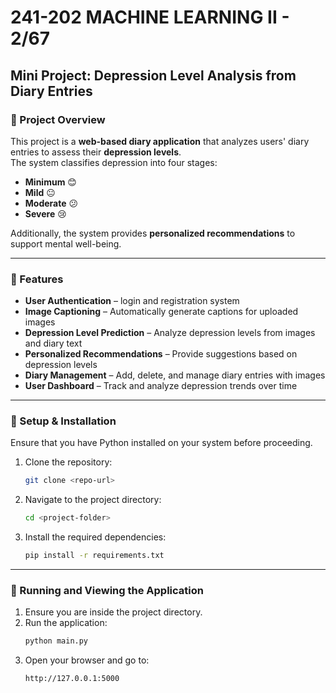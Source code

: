 # 241-202 MACHINE LEARNING II - 2/67

## Mini Project: Depression Level Analysis from Diary Entries

### 📖 Project Overview
This project is a **web-based diary application** that analyzes users' diary entries to assess their **depression levels**.  
The system classifies depression into four stages:

- **Minimum** 😊  
- **Mild** 😐  
- **Moderate** 😕  
- **Severe** 😢  

Additionally, the system provides **personalized recommendations** to support mental well-being.


---

### 🔧 Features  
- **User Authentication** – login and registration system  
- **Image Captioning** – Automatically generate captions for uploaded images  
- **Depression Level Prediction** – Analyze depression levels from images and diary text  
- **Personalized Recommendations** – Provide suggestions based on depression levels  
- **Diary Management** – Add, delete, and manage diary entries with images  
- **User Dashboard** – Track and analyze depression trends over time


---

### 📌 Setup & Installation
Ensure that you have Python installed on your system before proceeding.

1. Clone the repository:
   ```bash
   git clone <repo-url>
   ```
2. Navigate to the project directory:
   ```bash
   cd <project-folder>
   ```
3. Install the required dependencies:
   ```bash
   pip install -r requirements.txt
   ```

---

### 🚀 Running and Viewing the Application

1. Ensure you are inside the project directory.
2. Run the application:
   ```bash
   python main.py
   ```
3. Open your browser and go to:
   ```
   http://127.0.0.1:5000
   ```
